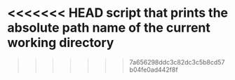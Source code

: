 <<<<<<< HEAD
script that prints the absolute path name of the current working directory
=======

>>>>>>> 7a656298ddc3c82dc3c5b8cd57b04fe0ad442f8f
